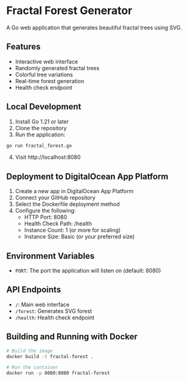 # Fractal Forest Generator

A Go web application that generates beautiful fractal trees using SVG.

## Features

- Interactive web interface
- Randomly generated fractal trees
- Colorful tree variations
- Real-time forest generation
- Health check endpoint

## Local Development

1. Install Go 1.21 or later
2. Clone the repository
3. Run the application:
```bash
go run fractal_forest.go
```
4. Visit http://localhost:8080

## Deployment to DigitalOcean App Platform

1. Create a new app in DigitalOcean App Platform
2. Connect your GitHub repository
3. Select the Dockerfile deployment method
4. Configure the following:
   - HTTP Port: 8080
   - Health Check Path: /health
   - Instance Count: 1 (or more for scaling)
   - Instance Size: Basic (or your preferred size)

## Environment Variables

- `PORT`: The port the application will listen on (default: 8080)

## API Endpoints

- `/`: Main web interface
- `/forest`: Generates SVG forest
- `/health`: Health check endpoint

## Building and Running with Docker

```bash
# Build the image
docker build -t fractal-forest .

# Run the container
docker run -p 8080:8080 fractal-forest
``` 